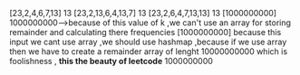 [23,2,4,6,7,13]
13
[23,2,13,6,4,13,7]
13
[23,2,6,4,7,13,13]
13
​
[1000000000]
1000000000-->because of this value of k ,we can't use an array for storing remainder and calculating there frequencies
​
[1000000000] because this input we cant use array ,we should use hashmap ,because if we use array then we have to create a remainder array of lenght 10000000000 which is foolishness , **this the beauty of leetcode**
1000000000
​